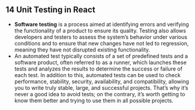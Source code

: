## 14 Unit Testing in React
- **Software testing** is a process aimed at identifying errors and verifying the functionality of a product to ensure its quality. Testing also allows developers and testers to assess the system’s behavior under various conditions and to ensure that new changes have not led to regression, meaning they have not disrupted existing functionality.
- An automated test typically consists of a set of predefined tests and a software product, often referred to as a runner, which launches these tests and analyzes the results to determine the success or failure of each test. In addition to this, automated tests can be used to check performance, stability, security, availability, and compatibility, allowing you to write truly stable, large, and successful projects. That’s why it’s never a good idea to avoid tests; on the contrary, it’s worth getting to know them better and trying to use them in all possible projects.
